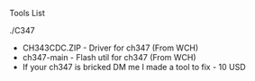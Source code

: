 Tools List

./C347
- CH343CDC.ZIP - Driver for ch347 (From WCH)
- ch347-main - Flash util for ch347 (From WCH)
- If your ch347 is bricked DM me I made a tool to fix - 10 USD